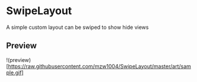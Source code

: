 # SwipeLayout
A simple custom layout can be swiped to show hide views

## Preview
!(preview)[https://raw.githubusercontent.com/mzw1004/SwipeLayout/master/art/sample.gif]

